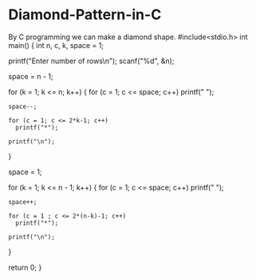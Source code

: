 # Diamond-Pattern-in-C
By C programming we can make a diamond shape.
#include<stdio.h>
int main()
{
  int n, c, k, space = 1;
 
  printf("Enter number of rows\n");
  scanf("%d", &n);
 
  space = n - 1;
 
  for (k = 1; k <= n; k++)
  {
    for (c = 1; c <= space; c++)
      printf(" ");
 
    space--;
 
    for (c = 1; c <= 2*k-1; c++)
      printf("*");
 
    printf("\n");
  }
 
  space = 1;
 
  for (k = 1; k <= n - 1; k++)
  {
    for (c = 1; c <= space; c++)
      printf(" ");
 
    space++;
 
    for (c = 1 ; c <= 2*(n-k)-1; c++)
      printf("*");
 
    printf("\n");
  }
 
  return 0;
}
